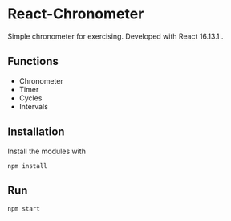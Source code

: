 # React-Chronometer
Simple chronometer for exercising. Developed with React 16.13.1 .

## Functions
* Chronometer
* Timer
* Cycles
* Intervals

## Installation
Install the modules with
```
npm install
```

## Run
```
npm start
```
